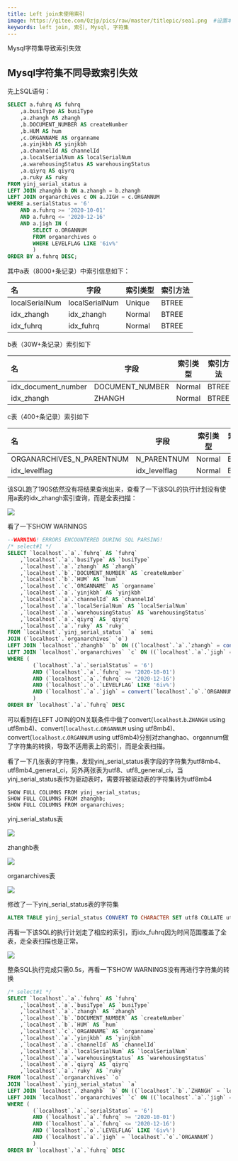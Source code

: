 ```yaml
---
title: Left join未使用索引
image: https://gitee.com/Qzjp/pics/raw/master/titlepic/sea1.png  #设置本地图片
keywords: left join, 索引, Mysql, 字符集
---
```


Mysql字符集导致索引失效

<!--more-->

## Mysql字符集不同导致索引失效

先上SQL语句：

```sql
SELECT a.fuhrq AS fuhrq
	,a.busiType AS busiType
	,a.zhangh AS zhangh
	,b.DOCUMENT_NUMBER AS createNumber
	,b.HUM AS hum
	,c.ORGANNAME AS organname
	,a.yinjkbh AS yinjkbh
	,a.channelId AS channelId
	,a.localSerialNum AS localSerialNum
	,a.warehousingStatus AS warehousingStatus
	,a.qiyrq AS qiyrq
	,a.ruky AS ruky
FROM yinj_serial_status a
LEFT JOIN zhanghb b ON a.zhangh = b.zhangh
LEFT JOIN organarchives c ON a.JIGH = c.ORGANNUM
WHERE a.serialStatus = '6'
	AND a.fuhrq >= '2020-10-01'
	AND a.fuhrq <= '2020-12-16'
	AND a.jigh IN (
		SELECT o.ORGANNUM
		FROM organarchives o
		WHERE LEVELFLAG LIKE '6iv%'
		)
ORDER BY a.fuhrq DESC;
```

其中a表（8000+条记录）中索引信息如下：

| 名             | 字段           | 索引类型 | 索引方法 |
| :------------- | -------------- | -------- | -------- |
| localSerialNum | localSerialNum | Unique   | BTREE    |
| idx_zhangh     | idx_zhangh     | Normal   | BTREE    |
| idx_fuhrq      | idx_fuhrq      | Normal   | BTREE    |

b表（30W+条记录）索引如下

| 名                  | 字段            | 索引类型 | 索引方法 |
| :------------------ | --------------- | -------- | -------- |
| idx_document_number | DOCUMENT_NUMBER | Normal   | BTREE    |
| idx_zhangh          | ZHANGH          | Normal   | BTREE    |

c表（400+条记录）索引如下

| 名                        | 字段          | 索引类型 | 索引方法 |
| :------------------------ | ------------- | -------- | -------- |
| ORGANARCHIVES_N_PARENTNUM | N_PARENTNUM   | Normal   | BTREE    |
| idx_levelflag             | idx_levelflag | Normal   | BTREE    |

该SQL跑了190S依然没有将结果查询出来，查看了一下该SQL的执行计划没有使用a表的idx_zhangh索引查询，而是全表扫描：

![](https://gitee.com/Qzjp/pics/raw/master/img/SqlPlan1.png)

看了一下SHOW WARNINGS

```sql
--WARNING! ERRORS ENCOUNTERED DURING SQL PARSING!
/* select#1 */
SELECT `localhost`.`a`.`fuhrq` AS `fuhrq`
	,`localhost`.`a`.`busiType` AS `busiType`
	,`localhost`.`a`.`zhangh` AS `zhangh`
	,`localhost`.`b`.`DOCUMENT_NUMBER` AS `createNumber`
	,`localhost`.`b`.`HUM` AS `hum`
	,`localhost`.`c`.`ORGANNAME` AS `organname`
	,`localhost`.`a`.`yinjkbh` AS `yinjkbh`
	,`localhost`.`a`.`channelId` AS `channelId`
	,`localhost`.`a`.`localSerialNum` AS `localSerialNum`
	,`localhost`.`a`.`warehousingStatus` AS `warehousingStatus`
	,`localhost`.`a`.`qiyrq` AS `qiyrq`
	,`localhost`.`a`.`ruky` AS `ruky`
FROM `localhost`.`yinj_serial_status` `a` semi
JOIN (`localhost`.`organarchives` `o`)
LEFT JOIN `localhost`.`zhanghb` `b` ON ((`localhost`.`a`.`zhangh` = convert(`localhost`.`b`.`ZHANGH` using utf8mb4)))
LEFT JOIN `localhost`.`organarchives` `c` ON ((`localhost`.`a`.`jigh` = convert(`localhost`.`c`.`ORGANNUM` using utf8mb4)))
WHERE (
		(`localhost`.`a`.`serialStatus` = '6')
		AND (`localhost`.`a`.`fuhrq` >= '2020-10-01')
		AND (`localhost`.`a`.`fuhrq` <= '2020-12-16')
		AND (`localhost`.`o`.`LEVELFLAG` LIKE '6iv%')
		AND (`localhost`.`a`.`jigh` = convert(`localhost`.`o`.`ORGANNUM` using utf8mb4))
		)
ORDER BY `localhost`.`a`.`fuhrq` DESC

```

可以看到在LEFT JOIN的ON关联条件中做了convert(`localhost`.`b`.`ZHANGH` using utf8mb4)、convert(`localhost`.`c`.`ORGANNUM` using utf8mb4)、convert(`localhost`.`c`.`ORGANNUM` using utf8mb4)分别对zhanghao、organnum做了字符集的转换，导致不适用表上的索引，而是全表扫描。

看了一下几张表的字符集，发现yinj_serial_status表字段的字符集为utf8mb4、utf8mb4_general_ci，另外两张表为utf8、utf8_general_ci，当yinj_serial_status表作为驱动表时，需要将被驱动表的字符集转为utf8mb4

```
SHOW FULL COLUMNS FROM yinj_serial_status;
SHOW FULL COLUMNS FROM zhanghb;
SHOW FULL COLUMNS FROM organarchives;
```

yinj_serial_status表

![](https://gitee.com/Qzjp/pics/raw/master/img/yinj_serial_status.png)

zhanghb表

![](https://gitee.com/Qzjp/pics/raw/master/img/zhanghb.png)

organarchives表

![](https://gitee.com/Qzjp/pics/raw/master/img/organarchives.png)

修改了一下yinj_serial_status表的字符集

```sql
ALTER TABLE yinj_serial_status CONVERT TO CHARACTER SET utf8 COLLATE utf8_general_ci;
```

再看一下该SQL的执行计划走了相应的索引，而idx_fuhrq因为时间范围覆盖了全表，走全表扫描也是正常。

![](https://gitee.com/Qzjp/pics/raw/master/img/SqlPlan2.png)

整条SQL执行完成只需0.5s，再看一下SHOW WARNINGS没有再进行字符集的转换

```sql
/* select#1 */
SELECT `localhost`.`a`.`fuhrq` AS `fuhrq`
	,`localhost`.`a`.`busiType` AS `busiType`
	,`localhost`.`a`.`zhangh` AS `zhangh`
	,`localhost`.`b`.`DOCUMENT_NUMBER` AS `createNumber`
	,`localhost`.`b`.`HUM` AS `hum`
	,`localhost`.`c`.`ORGANNAME` AS `organname`
	,`localhost`.`a`.`yinjkbh` AS `yinjkbh`
	,`localhost`.`a`.`channelId` AS `channelId`
	,`localhost`.`a`.`localSerialNum` AS `localSerialNum`
	,`localhost`.`a`.`warehousingStatus` AS `warehousingStatus`
	,`localhost`.`a`.`qiyrq` AS `qiyrq`
	,`localhost`.`a`.`ruky` AS `ruky`
FROM `localhost`.`organarchives` `o`
JOIN `localhost`.`yinj_serial_status` `a`
LEFT JOIN `localhost`.`zhanghb` `b` ON ((`localhost`.`b`.`ZHANGH` = `localhost`.`a`.`zhangh`))
LEFT JOIN `localhost`.`organarchives` `c` ON ((`localhost`.`a`.`jigh` = `localhost`.`c`.`ORGANNUM`))
WHERE (
		(`localhost`.`a`.`serialStatus` = '6')
		AND (`localhost`.`a`.`fuhrq` >= '2020-10-01')
		AND (`localhost`.`a`.`fuhrq` <= '2020-12-16')
		AND (`localhost`.`o`.`LEVELFLAG` LIKE '6iv%')
		AND (`localhost`.`a`.`jigh` = `localhost`.`o`.`ORGANNUM`)
		)
ORDER BY `localhost`.`a`.`fuhrq` DESC
```
